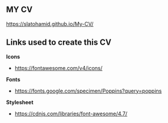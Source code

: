 ## MY CV

https://slatohamid.github.io/My-CV/

## Links used to create this CV

**Icons**

- https://fontawesome.com/v4/icons/

**Fonts**

- https://fonts.google.com/specimen/Poppins?query=poppins

**Stylesheet**

- https://cdnjs.com/libraries/font-awesome/4.7/
